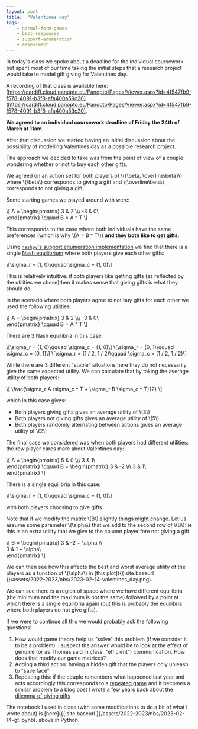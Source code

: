 ```yaml
---
layout: post
title:  "Valentines day"
tags:
    - normal-form-games
    - best-responses
    - support-enumeration
    - assessment
---
```


In today's class we spoke about a deadline for the individual coursework but
spent most of our time taking the initial steps that a research project would
take to model gift giving for Valentines day.

A recording of that class is available here: [https://cardiff.cloud.panopto.eu/Panopto/Pages/Viewer.aspx?id=4f547fb9-f578-4091-b3f8-afa400a59c20](https://cardiff.cloud.panopto.eu/Panopto/Pages/Viewer.aspx?id=4f547fb9-f578-4091-b3f8-afa400a59c20).

**We agreed to an individual coursework deadline of Friday the 24th of March at
11am.**

After that discussion we started having an initial discussion about the
possibility of modelling Valentines day as a possible research project.

The approach we decided to take was from the point of view of a couple wondering
whether or not to buy each other gifts.

We agreed on an action set for both players of \\(\{\beta, \overline\beta\}\\)
where \\(\beta\\) corresponds to giving a gift and \\(\overline\beta\\)
corresponds to not giving a gift.

Some starting games we played around with were:

\\[
    A = 
    \begin{pmatrix}
        3 & 2 \\\\\\
        -3 & 0\\\
    \end{pmatrix}
    \qquad
    B = A ^ T
\\]

This corresponds to the case where both individuals have the same preferences
(which is why \\(A = B ^ T\\)) **and they both like to get gifts**.

Using [`nashpy`'s support enumeration implementation](https://nashpy.readthedocs.io/en/stable/text-book/support-enumeration.html) we find that there is a single [Nash equilibrium](https://nashpy.readthedocs.io/en/stable/text-book/best-responses.html#definition-of-nash-equilibrium) where both players give each other gifts:

\\[\sigma\_r = (1, 0)\qquad \sigma\_c = (1, 0)\\]

This is relatively intuitive: if both players like getting gifts (as reflected by
the utilities we chose)then it makes sense that giving gifts is what they should
do.

In the scenario where both players agree to not buy gifts for each other we used
the following utilities:

\\[
    A = 
    \begin{pmatrix}
        3 & 2 \\\\\\
        -3 & 0\\\
    \end{pmatrix}
    \qquad
    B = A ^ T
\\]

There are 3 Nash equilibria in this case:

\\[\sigma\_r = (1, 0)\qquad \sigma\_c = (1, 0)\\]
\\[\sigma\_r = (0, 1)\qquad \sigma\_c = (0, 1)\\]
\\[\sigma\_r = (1 / 2, 1 / 2)\qquad \sigma\_c = (1 / 2, 1 / 2)\\]

While there are 3 different "stable" situations here they do not necessarily
give the same expected utility. We can calculate that by taking the average
utility of both players:

\\[
    \frac{\sigma\_r A \sigma\_c ^ T + \sigma\_r B \sigma\_c ^ T}{2}
\\]

which in this case gives:

- Both players giving gifts gives an average utility of \\(3\\)
- Both players not giving gifts gives an average utility of \\(5\\)
- Both players randomly alternating between actions gives an average utility of \\(2\\)

The final case we considered was when both players had different utilities: the
row player cares more about Valentines day:

\\[
    A = 
    \begin{pmatrix}
        5 & 0 \\\\\\
        3 & 1\\\
    \end{pmatrix}
    \qquad
    B =
    \begin{pmatrix}
        3 & -2 \\\\\\
        3 & 1\\\
    \end{pmatrix}
\\]

There is a single equilibria in this case:

\\[\sigma\_r = (1, 0)\qquad \sigma\_c = (1, 0)\\]

with both players choosing to give gifts.

Note that if we modify the matrix \\(B\\) slightly things might change. Let us
assume some parameter \\(\alpha\\) that we add to the second row of \\(B\\): ie
this is an extra utility that we give to the column player fore not giving a
gift.

\\[
    B =
    \begin{pmatrix}
        3 & -2 + \alpha \\\\\
        3 & 1 + \alpha\\\
    \end{pmatrix}
\\]

We can then see how this affects the best and worst average utility of the
players as a function of \\(\alpha\\) in [this plot]({{ site.baseurl
}}/assets/2022-2023/nbs/2023-02-14-valentines_day.png).

We can see there is a region of space where we have different equilibria (the
minimum and the maximum is not the same)
followed by a point at which there is a single equilibria again (but this is
probably the equilibria where both players do not give gifts).

If we were to continue all this we would probably ask the following questions:

1. How would game theory help us "solve" this problem (if we consider it to be a
   problem). I suspect the answer would be to look at the effect of genuine (or
   as Thomas said in class: "efficient") communication. How does that modify our
   game matrices?
2. Adding a third action: having a hidden gift that the players only unleash to "save
   face"
3. Repeating this: if the couple remembers what happened last year and acts
   accordingly this corresponds to a [repeated
   game](https://vknight.org/gt/topics/repeated-games.html) and it becomes a
   similar problem to a blog post I wrote a few years back about the [dilemma of giving gifts](https://vknight.org/unpeudemath/code/2015/12/15/The-Prisoners-Dilemma-of-Christmas-Gifts.html)

The notebook I used in class (with some modifications to do a bit of what I wrote about) is  [here]({{ site.baseurl }}/assets/2022-2023/nbs/2023-02-14-gt.ipynb).
above in Python.
